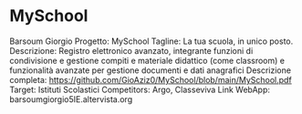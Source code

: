 # MySchool
Barsoum Giorgio
Progetto: MySchool
Tagline: La tua scuola, in unico posto.
Descrizione: Registro elettronico avanzato, integrante funzioni di condivisione e gestione compiti e materiale didattico (come classroom) e funzionalità avanzate per gestione documenti e dati anagrafici
Descrizione completa: https://github.com/GioAziz0/MySchool/blob/main/MySchool.pdf
Target: Istituti Scolastici
Competitors: Argo, Classeviva
Link WebApp: barsoumgiorgio5IE.altervista.org
